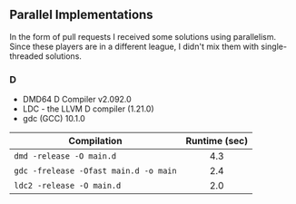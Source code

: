 ## Parallel Implementations

In the form of pull requests I received some solutions
using parallelism. Since these players are in a different league,
I didn't mix them with single-threaded solutions.

### D

* DMD64 D Compiler v2.092.0
* LDC - the LLVM D compiler (1.21.0)
* gdc (GCC) 10.1.0

|          Compilation                   | Runtime (sec) |
|----------------------------------------|:-------------:|
| `dmd -release -O main.d`               |      4.3      |
| `gdc -frelease -Ofast main.d -o main`  |      2.4      |
| `ldc2 -release -O main.d`              |      2.0      |
